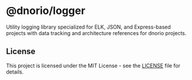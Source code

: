 # @dnorio/logger
Utility logging library specialized for ELK, JSON, and Express-based projects with data tracking and architecture references for dnorio projects.

## License
This project is licensed under the MIT License - see the [LICENSE](LICENSE) file for details.